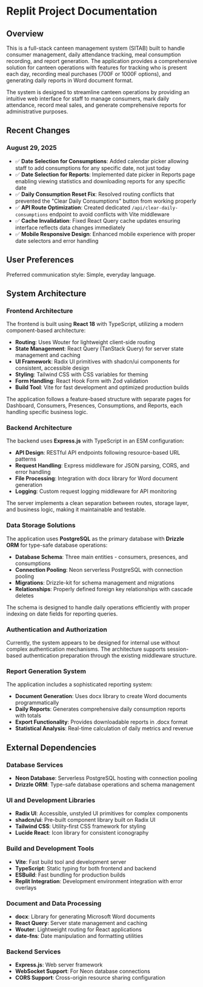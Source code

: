 # Replit Project Documentation

## Overview

This is a full-stack canteen management system (SITAB) built to handle consumer management, daily attendance tracking, meal consumption recording, and report generation. The application provides a comprehensive solution for canteen operations with features for tracking who is present each day, recording meal purchases (700F or 1000F options), and generating daily reports in Word document format.

The system is designed to streamline canteen operations by providing an intuitive web interface for staff to manage consumers, mark daily attendance, record meal sales, and generate comprehensive reports for administrative purposes.

## Recent Changes

### August 29, 2025
- ✅ **Date Selection for Consumptions**: Added calendar picker allowing staff to add consumptions for any specific date, not just today
- ✅ **Date Selection for Reports**: Implemented date picker in Reports page enabling viewing statistics and downloading reports for any specific date
- ✅ **Daily Consumption Reset Fix**: Resolved routing conflicts that prevented the "Clear Daily Consumptions" button from working properly
- ✅ **API Route Optimization**: Created dedicated `/api/clear-daily-consumptions` endpoint to avoid conflicts with Vite middleware
- ✅ **Cache Invalidation**: Fixed React Query cache updates ensuring interface reflects data changes immediately
- ✅ **Mobile Responsive Design**: Enhanced mobile experience with proper date selectors and error handling

## User Preferences

Preferred communication style: Simple, everyday language.

## System Architecture

### Frontend Architecture
The frontend is built using **React 18** with TypeScript, utilizing a modern component-based architecture:

- **Routing**: Uses Wouter for lightweight client-side routing
- **State Management**: React Query (TanStack Query) for server state management and caching
- **UI Framework**: Radix UI primitives with shadcn/ui components for consistent, accessible design
- **Styling**: Tailwind CSS with CSS variables for theming
- **Form Handling**: React Hook Form with Zod validation
- **Build Tool**: Vite for fast development and optimized production builds

The application follows a feature-based structure with separate pages for Dashboard, Consumers, Presences, Consumptions, and Reports, each handling specific business logic.

### Backend Architecture
The backend uses **Express.js** with TypeScript in an ESM configuration:

- **API Design**: RESTful API endpoints following resource-based URL patterns
- **Request Handling**: Express middleware for JSON parsing, CORS, and error handling
- **File Processing**: Integration with docx library for Word document generation
- **Logging**: Custom request logging middleware for API monitoring

The server implements a clean separation between routes, storage layer, and business logic, making it maintainable and testable.

### Data Storage Solutions
The application uses **PostgreSQL** as the primary database with **Drizzle ORM** for type-safe database operations:

- **Database Schema**: Three main entities - consumers, presences, and consumptions
- **Connection Pooling**: Neon serverless PostgreSQL with connection pooling
- **Migrations**: Drizzle-kit for schema management and migrations
- **Relationships**: Properly defined foreign key relationships with cascade deletes

The schema is designed to handle daily operations efficiently with proper indexing on date fields for reporting queries.

### Authentication and Authorization
Currently, the system appears to be designed for internal use without complex authentication mechanisms. The architecture supports session-based authentication preparation through the existing middleware structure.

### Report Generation System
The application includes a sophisticated reporting system:

- **Document Generation**: Uses docx library to create Word documents programmatically
- **Daily Reports**: Generates comprehensive daily consumption reports with totals
- **Export Functionality**: Provides downloadable reports in .docx format
- **Statistical Analysis**: Real-time calculation of daily metrics and revenue

## External Dependencies

### Database Services
- **Neon Database**: Serverless PostgreSQL hosting with connection pooling
- **Drizzle ORM**: Type-safe database operations and schema management

### UI and Development Libraries
- **Radix UI**: Accessible, unstyled UI primitives for complex components
- **shadcn/ui**: Pre-built component library built on Radix UI
- **Tailwind CSS**: Utility-first CSS framework for styling
- **Lucide React**: Icon library for consistent iconography

### Build and Development Tools
- **Vite**: Fast build tool and development server
- **TypeScript**: Static typing for both frontend and backend
- **ESBuild**: Fast bundling for production builds
- **Replit Integration**: Development environment integration with error overlays

### Document and Data Processing
- **docx**: Library for generating Microsoft Word documents
- **React Query**: Server state management and caching
- **Wouter**: Lightweight routing for React applications
- **date-fns**: Date manipulation and formatting utilities

### Backend Services
- **Express.js**: Web server framework
- **WebSocket Support**: For Neon database connections
- **CORS Support**: Cross-origin resource sharing configuration